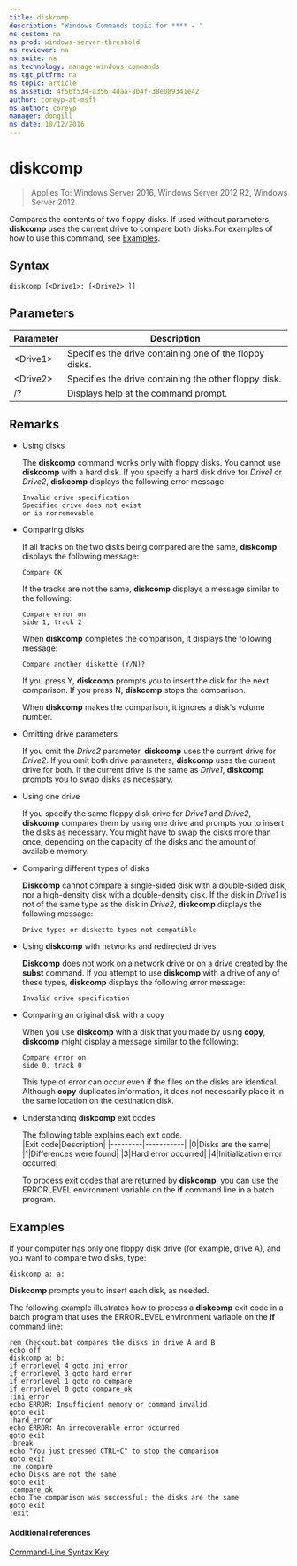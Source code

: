 ```yaml
---
title: diskcomp
description: "Windows Commands topic for **** - "
ms.custom: na
ms.prod: windows-server-threshold
ms.reviewer: na
ms.suite: na
ms.technology: manage-windows-commands
ms.tgt_pltfrm: na
ms.topic: article
ms.assetid: 4f56f534-a356-4daa-8b4f-38e089341e42
author: coreyp-at-msft
ms.author: coreyp
manager: dongill
ms.date: 10/12/2016
---
```


# diskcomp

> Applies To: Windows Server 2016, Windows Server 2012 R2, Windows Server 2012

Compares the contents of two floppy disks. If used without parameters, **diskcomp** uses the current drive to compare both disks.For examples of how to use this command, see [Examples](#BKMK_examples).

## Syntax

```
diskcomp [<Drive1>: [<Drive2>:]]
```

## Parameters

|Parameter|Description|
|---------|-----------|
|\<Drive1>|Specifies the drive containing one of the floppy disks.|
|\<Drive2>|Specifies the drive containing the other floppy disk.|
|/?|Displays help at the command prompt.|

## Remarks

-   Using disks

    The **diskcomp** command works only with floppy disks. You cannot use **diskcomp** with a hard disk. If you specify a hard disk drive for *Drive1* or *Drive2*, **diskcomp** displays the following error message:  
    ```
    Invalid drive specification
    Specified drive does not exist
    or is nonremovable
    ```  
-   Comparing disks

    If all tracks on the two disks being compared are the same, **diskcomp** displays the following message:  
    ```
    Compare OK
    ```  
    If the tracks are not the same, **diskcomp** displays a message similar to the following:  
    ```
    Compare error on
    side 1, track 2
    ```  
    When **diskcomp** completes the comparison, it displays the following message:  
    ```
    Compare another diskette (Y/N)?
    ```  
    If you press Y, **diskcomp** prompts you to insert the disk for the next comparison. If you press N, **diskcomp** stops the comparison.

    When **diskcomp** makes the comparison, it ignores a disk's volume number.
-   Omitting drive parameters

    If you omit the *Drive2* parameter, **diskcomp** uses the current drive for *Drive2*. If you omit both drive parameters, **diskcomp** uses the current drive for both. If the current drive is the same as *Drive1*, **diskcomp** prompts you to swap disks as necessary.
-   Using one drive

    If you specify the same floppy disk drive for *Drive1* and *Drive2*, **diskcomp** compares them by using one drive and prompts you to insert the disks as necessary. You might have to swap the disks more than once, depending on the capacity of the disks and the amount of available memory.
-   Comparing different types of disks

    **Diskcomp** cannot compare a single-sided disk with a double-sided disk, nor a high-density disk with a double-density disk. If the disk in *Drive1* is not of the same type as the disk in *Drive2*, **diskcomp** displays the following message:  
    ```
    Drive types or diskette types not compatible
    ```  
-   Using **diskcomp** with networks and redirected drives

    **Diskcomp** does not work on a network drive or on a drive created by the **subst** command. If you attempt to use **diskcomp** with a drive of any of these types, **diskcomp** displays the following error message:  
    ```
    Invalid drive specification
    ```  
-   Comparing an original disk with a copy

    When you use **diskcomp** with a disk that you made by using **copy**, **diskcomp** might display a message similar to the following:  
    ```
    Compare error on 
    side 0, track 0
    ```  
    This type of error can occur even if the files on the disks are identical. Although **copy** duplicates information, it does not necessarily place it in the same location on the destination disk.
-   Understanding **diskcomp** exit codes

    The following table explains each exit code.  
    |Exit code|Description|
    |---------|-----------|
    |0|Disks are the same|
    |1|Differences were found|
    |3|Hard error occurred|
    |4|Initialization error occurred|

    To process exit codes that are returned by **diskcomp**, you can use the ERRORLEVEL environment variable on the **if** command line in a batch program.

## <a name="BKMK_examples"></a>Examples

If your computer has only one floppy disk drive (for example, drive A), and you want to compare two disks, type:
```
diskcomp a: a:
```
**Diskcomp** prompts you to insert each disk, as needed.

The following example illustrates how to process a **diskcomp** exit code in a batch program that uses the ERRORLEVEL environment variable on the **if** command line:
```
rem Checkout.bat compares the disks in drive A and B 
echo off 
diskcomp a: b: 
if errorlevel 4 goto ini_error 
if errorlevel 3 goto hard_error 
if errorlevel 1 goto no_compare
if errorlevel 0 goto compare_ok 
:ini_error 
echo ERROR: Insufficient memory or command invalid 
goto exit 
:hard_error 
echo ERROR: An irrecoverable error occurred 
goto exit 
:break 
echo "You just pressed CTRL+C" to stop the comparison 
goto exit 
:no_compare 
echo Disks are not the same 
goto exit 
:compare_ok 
echo The comparison was successful; the disks are the same 
goto exit 
:exit
```

#### Additional references

[Command-Line Syntax Key](command-line-syntax-key.md)
